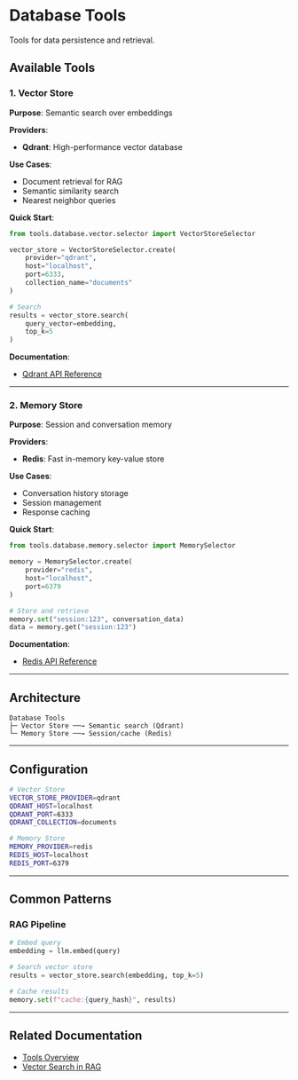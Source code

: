 # Database Tools

Tools for data persistence and retrieval.

## Available Tools

### 1. Vector Store

**Purpose**: Semantic search over embeddings

**Providers**:
- **Qdrant**: High-performance vector database

**Use Cases**:
- Document retrieval for RAG
- Semantic similarity search
- Nearest neighbor queries

**Quick Start**:
```python
from tools.database.vector.selector import VectorStoreSelector

vector_store = VectorStoreSelector.create(
    provider="qdrant",
    host="localhost",
    port=6333,
    collection_name="documents"
)

# Search
results = vector_store.search(
    query_vector=embedding,
    top_k=5
)
```

**Documentation**:
- [Qdrant API Reference](./vector/qdrant/api-reference.md)

---

### 2. Memory Store

**Purpose**: Session and conversation memory

**Providers**:
- **Redis**: Fast in-memory key-value store

**Use Cases**:
- Conversation history storage
- Session management
- Response caching

**Quick Start**:
```python
from tools.database.memory.selector import MemorySelector

memory = MemorySelector.create(
    provider="redis",
    host="localhost",
    port=6379
)

# Store and retrieve
memory.set("session:123", conversation_data)
data = memory.get("session:123")
```

**Documentation**:
- [Redis API Reference](./memory/redis/api-reference.md)

---

## Architecture

```
Database Tools
├─ Vector Store ──→ Semantic search (Qdrant)
└─ Memory Store ──→ Session/cache (Redis)
```

---

## Configuration

```bash
# Vector Store
VECTOR_STORE_PROVIDER=qdrant
QDRANT_HOST=localhost
QDRANT_PORT=6333
QDRANT_COLLECTION=documents

# Memory Store
MEMORY_PROVIDER=redis
REDIS_HOST=localhost
REDIS_PORT=6379
```

---

## Common Patterns

### RAG Pipeline

```python
# Embed query
embedding = llm.embed(query)

# Search vector store
results = vector_store.search(embedding, top_k=5)

# Cache results
memory.set(f"cache:{query_hash}", results)
```

---

## Related Documentation

- [Tools Overview](../README.md)
- [Vector Search in RAG](../../architecture/rag-architecture.md)

